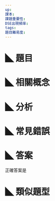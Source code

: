 ```yaml
---
up: 
課本: 
課題重要性: 
DSE出現頻率: 
tags: 
題目難易度:
---
```


# ◣ 題目

# ◣ 相關概念

# ◣ 分析
# ◣ 常見錯誤

# ◣ 答案
正確答案是 

# ◣ 類似題型